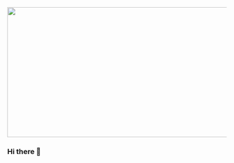 <img src="https://images.pexels.com/photos/577210/pexels-photo-577210.jpeg?auto=compress&cs=tinysrgb&w=1260&h=750&dpr=1" width="600" height="300">

### Hi there 👋

<!--
**jakejosh6751/jakejosh6751** is a ✨ _special_ ✨ repository because its `README.md` (this file) appears on your GitHub profile.

Here are some ideas to get you started:

- 🔭 I’m currently working on ...
- 🌱 I’m currently learning ...
- 👯 I’m looking to collaborate on ...
- 🤔 I’m looking for help with ...
- 💬 Ask me about ...
- 📫 How to reach me: ...
- 😄 Pronouns: ...
- ⚡ Fun fact: ...
-->
